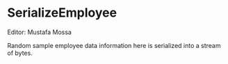 # SerializeEmployee

Editor: Mustafa Mossa

Random sample employee data information here is serialized into a stream of bytes.
